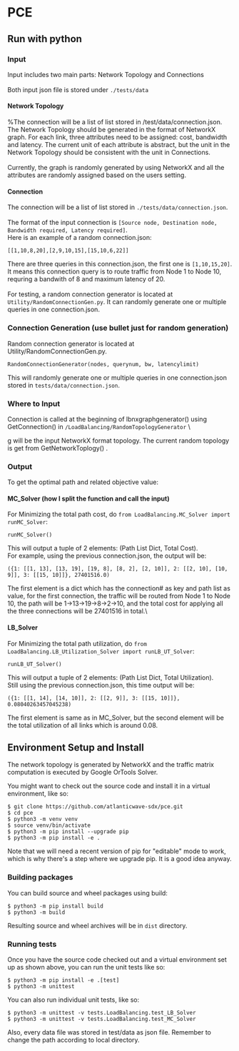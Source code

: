 # PCE
## Run with python

### Input
Input includes two main parts: Network Topology and Connections\
\
Both input json file is stored under `./tests/data`
#### Network Topology
%The connection will be a list of list stored in /test/data/connection.json.
\
The Network Topology should be generated in the format of NetworkX graph. For each link, three attributes need to be assigned: cost, bandwidth and latency. The current unit of each attribute is abstract, but the unit in the Network Topology should be consistent with the unit in Connections.\
\
Currently, the graph is randomly generated by using NetworkX and all the attributes are randomly assigned based on the users setting. 
#### Connection
The connection will be a list of list stored in `./tests/data/connection.json`. \
\
The format of the input connection is `[Source node, Destination node, Bandwidth required, Latency required]`.  \
Here is an example of a random connection.json:
```
[[1,10,8,20],[2,9,10,15],[15,10,6,22]]
```
There are three queries in this connection.json, the first one is `[1,10,15,20]`.\
It means this connection query is to route traffic from Node 1 to Node 10, requring a bandwith of 8 and maximum latency of 20.\
\
For testing, a random connection generator is located at `Utility/RandomConnectionGen.py`. It can randomly generate one or multiple queries in one connection.json.

### Connection Generation (use bullet just for random generation)
Random connection generator is located at Utility/RandomConnectionGen.py. 
```
RandomConnectionGenerator(nodes, querynum, bw, latencylimit)
```
This will randomly generate one or multiple queries in one connection.json stored in `tests/data/connection.json`. 
### Where to Input
Connection is called at the beginning of lbnxgraphgenerator() using GetConnection() in `/LoadBalancing/RandomTopologyGenerator`
\

g will be the input NetworkX format topology. The current random topology is get from GetNetworkToplogy() .

### Output
To get the optimal path and related objective value:
#### MC_Solver (how I split the function and call the input)
For Minimizing the total path cost, do `from LoadBalancing.MC_Solver import runMC_Solver`:
```
runMC_Solver()
```
This will output a tuple of 2 elements: (Path List Dict, Total Cost).\
For example, using the previous connection.json, the output will be:
```
({1: [[1, 13], [13, 19], [19, 8], [8, 2], [2, 10]], 2: [[2, 10], [10, 9]], 3: [[15, 10]]}, 27401516.0)
```
The first element is a dict which has the connection# as key and path list as value, for the first connection, the traffic will be routed from Node 1 to Node 10, the path will be 1->13->19->8->2->10, and the total cost for applying all the three connections will be 27401516 in total.\

#### LB_Solver
For Minimizing the total path utilization, do `from LoadBalancing.LB_Utilization_Solver import runLB_UT_Solver`:
```
runLB_UT_Solver()
```
This will output a tuple of 2 elements: (Path List Dict, Total Utilization).\
Still using the previous connection.json, this time output will be:
```
({1: [[1, 14], [14, 10]], 2: [[2, 9]], 3: [[15, 10]]}, 0.08040263457045238)
```
The first element is same as in MC_Solver, but the second element will be the total utilization of all links which is around 0.08.


## Environment Setup and Install

The network topology is generated by NetworkX and the traffic matrix computation is executed by Google OrTools Solver. 

You might want to check out the source code and install it in a
virtual environment, like so:

```shell
$ git clone https://github.com/atlanticwave-sdx/pce.git
$ cd pce
$ python3 -m venv venv
$ source venv/bin/activate
$ python3 -m pip install --upgrade pip
$ python3 -m pip install -e .
```

Note that we will need a recent version of pip for "editable" mode to
work, which is why there's a step where we upgrade pip.  It is a good
idea anyway.


### Building packages

You can build source and wheel packages using build:

```shell
$ python3 -m pip install build
$ python3 -m build
```

Resulting source and wheel archives will be in `dist` directory.


### Running tests

Once you have the source code checked out and a virtual environment
set up as shown above, you can run the unit tests like so:


```shell
$ python3 -m pip install -e .[test]
$ python3 -m unittest
```

You can also run individual unit tests, like so:

```shell
$ python3 -m unittest -v tests.LoadBalancing.test_LB_Solver
$ python3 -m unittest -v tests.LoadBalancing.test_MC_Solver
```

Also, every data file was stored in test/data as json file. Remember to change the path according to local directory.

